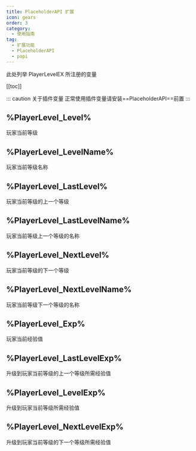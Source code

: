 ```yaml
---
title: PlaceholderAPI 扩展
icon: gears
order: 3
category:
  - 使用指南
tag:
  - 扩展功能
  - PlaceholderAPI
  - papi
---
```


此处列举 PlayerLevelEX 所注册的变量

<!-- more -->

[[toc]]

::: caution 关于插件变量
正常使用插件变量请安装==PlaceholderAPI==前置
::: 

## %PlayerLevel_Level%
玩家当前等级  

## %PlayerLevel_LevelName% 
玩家当前等级名称  

## %PlayerLevel_LastLevel% 
玩家当前等级的上一个等级  

## %PlayerLevel_LastLevelName%
玩家当前等级上一个等级的名称  

## %PlayerLevel_NextLevel%
玩家当前等级的下一个等级  

## %PlayerLevel_NextLevelName% 
玩家当前等级下一个等级的名称  

## %PlayerLevel_Exp%
玩家当前经验值  

## %PlayerLevel_LastLevelExp% 
升级到玩家当前等级的上一个等级所需经验值  

## %PlayerLevel_LevelExp% 
升级到玩家当前等级所需经验值  

## %PlayerLevel_NextLevelExp%
升级到玩家当前等级的下一个等级所需经验值  
